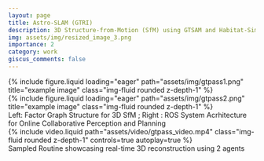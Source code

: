 ```yaml
---
layout: page
title: Astro-SLAM (GTRI) 
description: 3D Structure-from-Motion (SfM) using GTSAM and Habitat-Sim
img: assets/img/resized_image_3.png
importance: 2
category: work
giscus_comments: false
---
```




<div class="row">
    <div class="col-sm mt-3 mt-md-0">
        {% include figure.liquid loading="eager" path="assets/img/gtpass1.png" title="example image" class="img-fluid rounded z-depth-1" %}
    </div>
    <div class="col-sm mt-3 mt-md-0">
        {% include figure.liquid loading="eager" path="assets/img/gtpass2.png" title="example image" class="img-fluid rounded z-depth-1" %}
    </div>
</div>
<div class="caption">
    Left: Factor Graph Structure for 3D SfM ; Right : ROS System Acrhitecture for Online Collaborative Perception and Planning
</div>
<div class="row">
    <div class="col-sm mt-3 mt-md-0">
        {% include video.liquid path="assets/video/gtpass_video.mp4" class="img-fluid rounded z-depth-1" controls=true autoplay=true %}
    </div>
</div>
<div class="caption">
   Sampled Routine showcasing real-time 3D reconstruction using 2 agents
</div>
